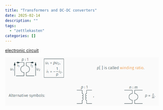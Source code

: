 ```yaml
---
title: "Transformers and DC-DC converters"
date: 2025-02-14
description: ""
tags: 
  - "zettlekasten"
categories: []
---
```


[electronic circuit](electronic%20circuit)

![Pasted image 20221028102222](attachments/Pasted%20image%2020221028102222.png)
